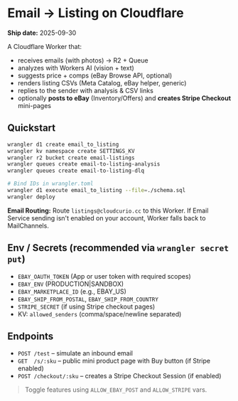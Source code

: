 # Email → Listing on Cloudflare

**Ship date:** 2025-09-30

A Cloudflare Worker that:
- receives emails (with photos) → R2 + Queue
- analyzes with Workers AI (vision + text)
- suggests price + comps (eBay Browse API, optional)
- renders listing CSVs (Meta Catalog, eBay helper, generic)
- replies to the sender with analysis & CSV links
- optionally **posts to eBay** (Inventory/Offers) and **creates Stripe Checkout** mini-pages

## Quickstart
```bash
wrangler d1 create email_to_listing
wrangler kv namespace create SETTINGS_KV
wrangler r2 bucket create email-listings
wrangler queues create email-to-listing-analysis
wrangler queues create email-to-listing-dlq

# Bind IDs in wrangler.toml
wrangler d1 execute email_to_listing --file=./schema.sql
wrangler deploy
```

**Email Routing:** Route `listings@cloudcurio.cc` to this Worker. If Email Service sending isn't enabled on your account, Worker falls back to MailChannels.

## Env / Secrets (recommended via `wrangler secret put`)
- `EBAY_OAUTH_TOKEN` (App or user token with required scopes)
- `EBAY_ENV` (PRODUCTION|SANDBOX)
- `EBAY_MARKETPLACE_ID` (e.g., EBAY_US)
- `EBAY_SHIP_FROM_POSTAL`, `EBAY_SHIP_FROM_COUNTRY`
- `STRIPE_SECRET` (if using Stripe checkout pages)
- KV: `allowed_senders` (comma/space/newline separated)

## Endpoints
- `POST /test` – simulate an inbound email
- `GET  /s/:sku` – public mini product page with Buy button (if Stripe enabled)
- `POST /checkout/:sku` – creates a Stripe Checkout Session (if enabled)

> Toggle features using `ALLOW_EBAY_POST` and `ALLOW_STRIPE` vars.
